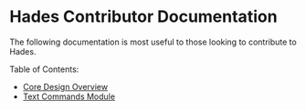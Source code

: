 # Hades Contributor Documentation

The following documentation is most useful to those looking to contribute to Hades.

Table of Contents:

- [Core Design Overview](./design-overview.md)
- [Text Commands Module](./text-commands.md)
